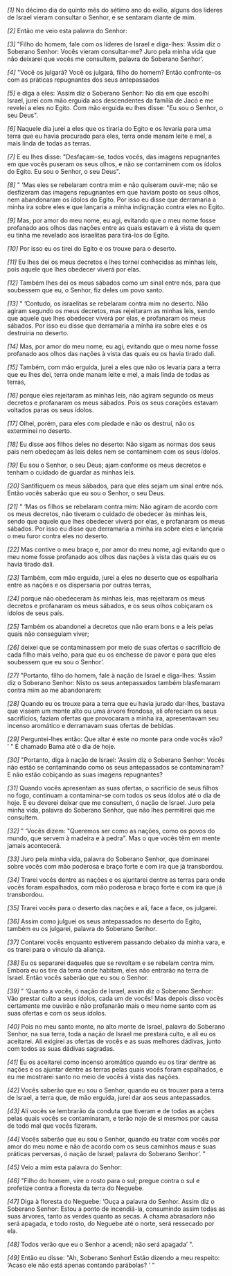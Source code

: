 *[1]* No décimo dia do quinto mês do sétimo ano do exílio, alguns dos líderes de Israel vieram consultar o Senhor, e se sentaram diante de mim.

*[2]* Então me veio esta palavra do Senhor:

*[3]* "Filho do homem, fale com os líderes de Israel e diga-lhes: ‘Assim diz o Soberano Senhor: Vocês vieram consultar-me? Juro pela minha vida que não deixarei que vocês me consultem, palavra do Soberano Senhor’.

*[4]* "Você os julgará? Você os julgará, filho do homem? Então confronte-os com as práticas repugnantes dos seus antepassados

*[5]* e diga a eles: ‘Assim diz o Soberano Senhor: No dia em que escolhi Israel, jurei com mão erguida aos descendentes da família de Jacó e me revelei a eles no Egito. Com mão erguida eu lhes disse: "Eu sou o Senhor, o seu Deus".

*[6]* Naquele dia jurei a eles que os tiraria do Egito e os levaria para uma terra que eu havia procurado para eles, terra onde manam leite e mel, a mais linda de todas as terras.

*[7]* E eu lhes disse: "Desfaçam-se, todos vocês, das imagens repugnantes em que vocês puseram os seus olhos, e não se contaminem com os ídolos do Egito. Eu sou o Senhor, o seu Deus".

*[8]* " ‘Mas eles se rebelaram contra mim e não quiseram ouvir-me; não se desfizeram das imagens repugnantes em que haviam posto os seus olhos, nem abandonaram os ídolos do Egito. Por isso eu disse que derramaria a minha ira sobre eles e que lançaria a minha indignação contra eles no Egito.

*[9]* Mas, por amor do meu nome, eu agi, evitando que o meu nome fosse profanado aos olhos das nações entre as quais estavam e à vista de quem eu tinha me revelado aos israelitas para tirá-los do Egito.

*[10]* Por isso eu os tirei do Egito e os trouxe para o deserto.

*[11]* Eu lhes dei os meus decretos e lhes tornei conhecidas as minhas leis, pois aquele que lhes obedecer viverá por elas.

*[12]* Também lhes dei os meus sábados como um sinal entre nós, para que soubessem que eu, o Senhor, fiz deles um povo santo.

*[13]* " ‘Contudo, os israelitas se rebelaram contra mim no deserto. Não agiram segundo os meus decretos, mas rejeitaram as minhas leis, sendo que aquele que lhes obedecer viverá por elas, e profanaram os meus sábados. Por isso eu disse que derramaria a minha ira sobre eles e os destruiria no deserto.

*[14]* Mas, por amor do meu nome, eu agi, evitando que o meu nome fosse profanado aos olhos das nações à vista das quais eu os havia tirado dali.

*[15]* Também, com mão erguida, jurei a eles que não os levaria para a terra que eu lhes dei, terra onde manam leite e mel, a mais linda de todas as terras,

*[16]* porque eles rejeitaram as minhas leis, não agiram segundo os meus decretos e profanaram os meus sábados. Pois os seus corações estavam voltados paras os seus ídolos.

*[17]* Olhei, porém, para eles com piedade e não os destruí, não os exterminei no deserto.

*[18]* Eu disse aos filhos deles no deserto: Não sigam as normas dos seus pais nem obedeçam às leis deles nem se contaminem com os seus ídolos.

*[19]* Eu sou o Senhor, o seu Deus; ajam conforme os meus decretos e tenham o cuidado de guardar as minhas leis.

*[20]* Santifiquem os meus sábados, para que eles sejam um sinal entre nós. Então vocês saberão que eu sou o Senhor, o seu Deus.

*[21]* " ‘Mas os filhos se rebelaram contra mim: Não agiram de acordo com os meus decretos, não tiveram o cuidado de obedecer às minhas leis, sendo que aquele que lhes obedecer viverá por elas, e profanaram os meus sábados. Por isso eu disse que derramaria a minha ira sobre eles e lançaria o meu furor contra eles no deserto.

*[22]* Mas contive o meu braço e, por amor do meu nome, agi evitando que o meu nome fosse profanado aos olhos das nações à vista das quais eu os havia tirado dali.

*[23]* Também, com mão erguida, jurei a eles no deserto que os espalharia entre as nações e os dispersaria por outras terras,

*[24]* porque não obedeceram às minhas leis, mas rejeitaram os meus decretos e profanaram os meus sábados, e os seus olhos cobiçaram os ídolos de seus país.

*[25]* Também os abandonei a decretos que não eram bons e a leis pelas quais não conseguiam viver;

*[26]* deixei que se contaminassem por meio de suas ofertas o sacrifício de cada filho mais velho, para que eu os enchesse de pavor e para que eles soubessem que eu sou o Senhor’.

*[27]* "Portanto, filho do homem, fale à nação de Israel e diga-lhes: ‘Assim diz o Soberano Senhor: Nisto os seus antepassados também blasfemaram contra mim ao me abandonarem:

*[28]* Quando eu os trouxe para a terra que eu havia jurado dar-lhes, bastava que vissem um monte alto ou uma árvore frondosa, ali ofereciam os seus sacrifícios, faziam ofertas que provocaram a minha ira, apresentavam seu incenso aromático e derramavam suas ofertas de bebidas.

*[29]* Perguntei-lhes então: Que altar é este no monte para onde vocês vão? ’ " É chamado Bama até o dia de hoje.

*[30]* "Portanto, diga à nação de Israel: ‘Assim diz o Soberano Senhor: Vocês não estão se contaminando como os seus antepassados se contaminaram? E não estão cobiçando as suas imagens repugnantes?

*[31]* Quando vocês apresentam as suas ofertas, o sacrifício de seus filhos no fogo, continuam a contaminar-se com todos os seus ídolos até o dia de hoje. E eu deverei deixar que me consultem, ó nação de Israel. Juro pela minha vida, palavra do Soberano Senhor, que não lhes permitirei que me consultem.

*[32]* " ‘Vocês dizem: "Queremos ser como as nações, como os povos do mundo, que servem à madeira e à pedra". Mas o que vocês têm em mente jamais acontecerá.

*[33]* Juro pela minha vida, palavra do Soberano Senhor, que dominarei sobre vocês com mão poderosa e braço forte e com ira que já transbordou.

*[34]* Trarei vocês dentre as nações e os ajuntarei dentre as terras para onde vocês foram espalhados, com mão poderosa e braço forte e com ira que já transbordou.

*[35]* Trarei vocês para o deserto das nações e ali, face a face, os julgarei.

*[36]* Assim como julguei os seus antepassados no deserto do Egito, também eu os julgarei, palavra do Soberano Senhor.

*[37]* Contarei vocês enquanto estiverem passando debaixo da minha vara, e os trarei para o vínculo da aliança.

*[38]* Eu os separarei daqueles que se revoltam e se rebelam contra mim. Embora eu os tire da terra onde habitam, eles não entrarão na terra de Israel. Então vocês saberão que eu sou o Senhor.

*[39]* " ‘Quanto a vocês, ó nação de Israel, assim diz o Soberano Senhor: Vão prestar culto a seus ídolos, cada um de vocês! Mas depois disso vocês certamente me ouvirão e não profanarão mais o meu nome santo com as suas ofertas e com os seus ídolos.

*[40]* Pois no meu santo monte, no alto monte de Israel, palavra do Soberano Senhor, na sua terra, toda a nação de Israel me prestará culto, e ali eu os aceitarei. Ali exigirei as ofertas de vocês e as suas melhores dádivas, junto com todos as suas dádivas sagradas.

*[41]* Eu os aceitarei como incenso aromático quando eu os tirar dentre as nações e os ajuntar dentre as terras pelas quais vocês foram espalhados, e eu me mostrarei santo no meio de vocês à vista das nações.

*[42]* Vocês saberão que eu sou o Senhor, quando eu os trouxer para a terra de Israel, a terra que, de mão erguida, jurei dar aos seus antepassados.

*[43]* Ali vocês se lembrarão da conduta que tiveram e de todas as ações pelas quais vocês se contaminaram, e terão nojo de si mesmos por causa de todo mal que vocês fizeram.

*[44]* Vocês saberão que eu sou o Senhor, quando eu tratar com vocês por amor do meu nome e não de acordo com os seus caminhos maus e suas práticas perversas, ó nação de Israel; palavra do Soberano Senhor’. "

*[45]* Veio a mim esta palavra do Senhor:

*[46]* "Filho do homem, vire o rosto para o sul; pregue contra o sul e profetize contra a floresta da terra do Neguebe.

*[47]* Diga à floresta do Neguebe: ‘Ouça a palavra do Senhor. Assim diz o Soberano Senhor: Estou a ponto de incendiá-la, consumindo assim todas as suas árvores, tanto as verdes quanto as secas. A chama abrasadora não será apagada, e todo rosto, do Neguebe até o norte, será ressecado por ela.

*[48]* Todos verão que eu o Senhor a acendi; não será apagada’ ".

*[49]* Então eu disse: "Ah, Soberano Senhor! Estão dizendo a meu respeito: ‘Acaso ele não está apenas contando parábolas? ’ "

